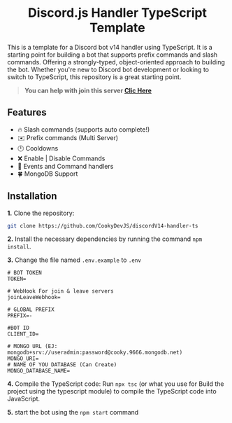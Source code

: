 <h1 style="text-align:center;">Discord.js Handler TypeScript Template</h1>

This is a template for a Discord bot v14 handler using TypeScript. It is a starting point for building a bot that supports prefix commands and slash commands. Offering a strongly-typed, object-oriented approach to building the bot. Whether you're new to Discord bot development or looking to switch to TypeScript, this repository is a great starting point.

> **You can help with join this server [Clic Here](https://redes.srcooky.tk)**

## Features

* 🔥 Slash commands (supports auto complete!)
* ✉️ Prefix commands (Multi Server)
* 🕛 Cooldowns
* ❌ Enable | Disable Commands
* 🔧 Events and Command handlers
* 🍀 MongoDB Support

## Installation

**1.** Clone the repository:
```bash
git clone https://github.com/CookyDevJS/discordV14-handler-ts
```
**2.** Install the necessary dependencies by running the command `npm install`.

**3.** Change the file named `.env.example` to `.env`

```env
# BOT TOKEN
TOKEN=

# WebHook For join & leave servers
joinLeaveWebhook=

# GLOBAL PREFIX
PREFIX=-

#BOT ID
CLIENT_ID=

# MONGO URL (EJ: mongodb+srv://useradmin:password@cooky.9666.mongodb.net)
MONGO_URI=
# NAME OF YOU DATABASE (Can Create)
MONGO_DATABASE_NAME=
```
**4.** Compile the TypeScript code: Run `npx tsc` (or what you use for Build the project using the typescript module) to compile the TypeScript code into JavaScript.

**5.** start the bot using the `npm start` command
